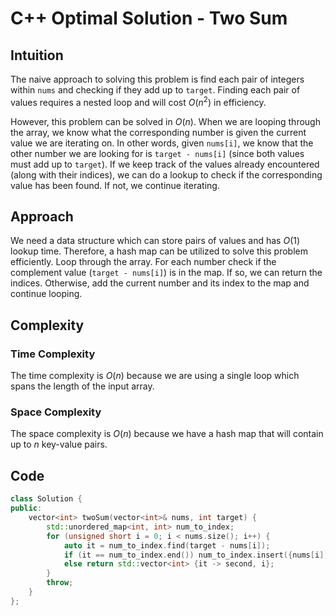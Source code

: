 # C++ Optimal Solution - Two Sum

## Intuition
<!-- Describe your first thoughts on how to solve this problem. -->
The naive approach to solving this problem is find each pair of integers within `nums` and checking if they add up to `target`. Finding each pair of values requires a nested loop and will cost $O(n^2)$ in efficiency.

However, this problem can be solved in $O(n)$. When we are looping through the array, we know what the corresponding number is given the current value we are iterating on. In other words, given `nums[i]`, we know that the other number we are looking for is `target - nums[i]` (since both values must add up to `target`). If we keep track of the values already encountered (along with their indices), we can do a lookup to check if the corresponding value has been found. If not, we continue iterating.

## Approach
<!-- Describe your approach to solving the problem. -->
We need a data structure which can store pairs of values and has $O(1)$ lookup time. Therefore, a hash map can be utilized to solve this problem efficiently. Loop through the array. For each number check if the complement value (`target - nums[i]`) is in the map. If so, we can return the indices. Otherwise, add the current number and its index to the map and continue looping.

## Complexity

### Time Complexity
<!-- Add your time complexity here, e.g. $$O(n)$$ -->
The time complexity is $O(n)$ because we are using a single loop which spans the length of the input array.

### Space Complexity
<!-- Add your space complexity here, e.g. $$O(n)$$ -->
The space complexity is $O(n)$ because we have a hash map that will contain up to $n$ key-value pairs.

## Code

```cpp
class Solution {
public:
    vector<int> twoSum(vector<int>& nums, int target) {
        std::unordered_map<int, int> num_to_index;
        for (unsigned short i = 0; i < nums.size(); i++) {
            auto it = num_to_index.find(target - nums[i]);
            if (it == num_to_index.end()) num_to_index.insert({nums[i], i});
            else return std::vector<int> {it -> second, i};
        }
        throw;
    }
};
```
